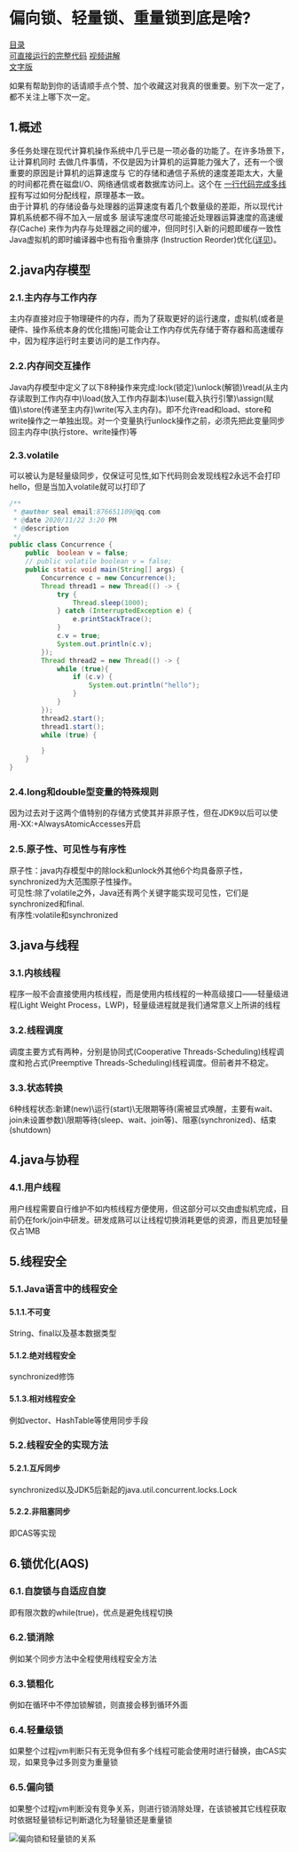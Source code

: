 # 偏向锁、轻量锁、重量锁到底是啥?
[目录](https://github.com/edanlx/SealBook/blob/master/catalog.md)  
[可直接运行的完整代码](https://github.com/edanlx/TechingCode/tree/master/demoGrace/src/main/java/com/example/demo/lesson/jvm/concurrence) 
[视频讲解](https://www.bilibili.com/video/BV1LV411a7u7/)   
[文字版](https://github.com/edanlx/SealBook/blob/master/jvm/concurrence.md)

如果有帮助到你的话请顺手点个赞、加个收藏这对我真的很重要。别下次一定了，都不关注上哪下次一定。

## 1.概述
多任务处理在现代计算机操作系统中几乎已是一项必备的功能了。在许多场景下，让计算机同时 去做几件事情，不仅是因为计算机的运算能力强大了，还有一个很重要的原因是计算机的运算速度与  它的存储和通信子系统的速度差距太大，大量的时间都花费在磁盘I/O、网络通信或者数据库访问上。这个在 [一行代码完成多线程](https://github.com/edanlx/SealBook/blob/master/graceCode/thread.md)有写过如何分配线程，原理基本一致。  
由于计算机 的存储设备与处理器的运算速度有着几个数量级的差距，所以现代计算机系统都不得不加入一层或多 层读写速度尽可能接近处理器运算速度的高速缓存(Cache)  来作为内存与处理器之间的缓冲，但同时引入新的问题即缓存一致性Java虚拟机的即时编译器中也有指令重排序 (Instruction Reorder)优化([详见](https://github.com/edanlx/SealBook/blob/master/jvm/compile.md))。

## 2.java内存模型
### 2.1.主内存与工作内存
主内存直接对应于物理硬件的内存，而为了获取更好的运行速度，虚拟机(或者是硬件、操作系统本身的优化措施)可能会让工作内存优先存储于寄存器和高速缓存中，因为程序运行时主要访问的是工作内存。
### 2.2.内存间交互操作
Java内存模型中定义了以下8种操作来完成:lock(锁定)\unlock(解锁)\read(从主内存读取到工作内存中)\load(放入工作内存副本)\use(载入执行引擎)\assign(赋值)\store(传递至主内存)\write(写入主内存)。即不允许read和load、store和write操作之一单独出现。对一个变量执行unlock操作之前，必须先把此变量同步回主内存中(执行store、write操作)等
### 2.3.volatile
可以被认为是轻量级同步，仅保证可见性,如下代码则会发现线程2永远不会打印hello，但是当加入volatile就可以打印了
```java
/**
 * @author seal email:876651109@qq.com
 * @date 2020/11/22 3:20 PM
 * @description
 */
public class Concurrence {
    public  boolean v = false;
    // public volatile boolean v = false;
    public static void main(String[] args) {
        Concurrence c = new Concurrence();
        Thread thread1 = new Thread(() -> {
            try {
                Thread.sleep(1000);
            } catch (InterruptedException e) {
                e.printStackTrace();
            }
            c.v = true;
            System.out.println(c.v);
        });
        Thread thread2 = new Thread(() -> {
            while (true){
                if (c.v) {
                    System.out.println("hello");
                }
            }
        });
        thread2.start();
        thread1.start();
        while (true) {

        }
    }
}
```
### 2.4.long和double型变量的特殊规则
因为过去对于这两个值特别的存储方式使其并非原子性，但在JDK9以后可以使用-XX:+AlwaysAtomicAccesses开启
### 2.5.原子性、可见性与有序性
原子性：java内存模型中的除lock和unlock外其他6个均具备原子性，synchronized为大范围原子性操作。  
可见性:除了volatile之外，Java还有两个关键字能实现可见性，它们是synchronized和final.  
有序性:volatile和synchronized

## 3.java与线程
### 3.1.内核线程
程序一般不会直接使用内核线程，而是使用内核线程的一种高级接口——轻量级进程(Light Weight Process，LWP)，轻量级进程就是我们通常意义上所讲的线程
### 3.2.线程调度
调度主要方式有两种，分别是协同式(Cooperative Threads-Scheduling)线程调度和抢占式(Preemptive Threads-Scheduling)线程调度。但前者并不稳定。
### 3.3.状态转换
6种线程状态:新建(new)\运行(start)\无限期等待(需被显式唤醒，主要有wait、join未设置参数)\限期等待(sleep、wait、join等)、阻塞(synchronized)、结束(shutdown)

## 4.java与协程
### 4.1.用户线程
用户线程需要自行维护不如内核线程方便使用，但这部分可以交由虚拟机完成，目前仍在fork/join中研发。研发成熟可以让线程切换消耗更低的资源，而且更加轻量仅占1MB
## 5.线程安全
### 5.1.Java语言中的线程安全
#### 5.1.1.不可变
String、final以及基本数据类型
#### 5.1.2.绝对线程安全
synchronized修饰
#### 5.1.3.相对线程安全
例如vector、HashTable等使用同步手段
### 5.2.线程安全的实现方法
#### 5.2.1.互斥同步
synchronized以及JDK5后新起的java.util.concurrent.locks.Lock
#### 5.2.2.非阻塞同步
即CAS等实现
## 6.锁优化(AQS)
### 6.1.自旋锁与自适应自旋
即有限次数的while(true)，优点是避免线程切换
### 6.2.锁消除
例如某个同步方法中全程使用线程安全方法
### 6.3.锁粗化
例如在循环中不停加锁解锁，则直接会移到循环外面
### 6.4.轻量级锁
如果整个过程jvm判断只有无竞争但有多个线程可能会使用时进行替换，由CAS实现，如果竞争过多则变为重量锁
### 6.5.偏向锁
如果整个过程jvm判断没有竞争关系，则进行锁消除处理，在该锁被其它线程获取时依据轻量锁标记判断退化为轻量锁还是重量锁

![偏向锁和轻量锁的关系](http://seal_li.gitee.io/sealbook/pic/jvm_concurrence_lock.png)